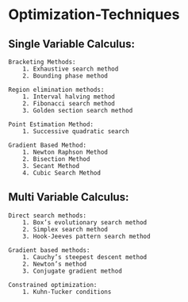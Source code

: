 # Optimization-Techniques

## Single Variable Calculus:

    Bracketing Methods:
        1. Exhaustive search method
        2. Bounding phase method

    Region elimination methods:
        1. Interval halving method 
        2. Fibonacci search method 
        3. Golden section search method

    Point Estimation Method:
        1. Successive quadratic search 

    Gradient Based Method:
        1. Newton Raphson Method 
        2. Bisection Method 
        3. Secant Method 
        4. Cubic Search Method



## Multi Variable Calculus:

    Direct search methods:
        1. Box’s evolutionary search method 
        2. Simplex search method 
        3. Hook-Jeeves pattern search method 

    Gradient based methods:
        1. Cauchy’s steepest descent method 
        2. Newton’s method
        3. Conjugate gradient method 

    Constrained optimization:
        1. Kuhn-Tucker conditions